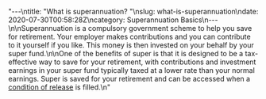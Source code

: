 "---\ntitle: \"What is superannuation? \"\nslug: what-is-superannuation\ndate: 2020-07-30T00:58:28Z\ncategory: Superannuation Basics\n---\n\nSuperannuation is a compulsory government scheme to help you save for retirement. Your employer makes contributions and you can contribute to it yourself if you like. This money is then invested on your behalf by your super fund.\n\nOne of the benefits of super is that it is designed to be a tax-effective way to save for your retirement, with contributions and investment earnings in your super fund typically taxed at a lower rate than your normal earnings. Super is saved for your retirement and can be accessed when a [condition of release](https://futuresuper.groovehq.com/help/what-is-a-condition-of-release) is filled.\n"